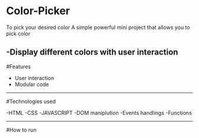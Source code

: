 # Color-Picker
To pick your desired color 
A simple powerful mini project that allows you to pick color


-Display different colors with user interaction 
---------------------

#Features

- User interaction
- Modular code

 -------------------
 #Technologies used

 -HTML
 -CSS
 -JAVASCRIPT
 -DOM maniplution
 -Events handlings
 -Functions

 -----------------

 #How to run

 

